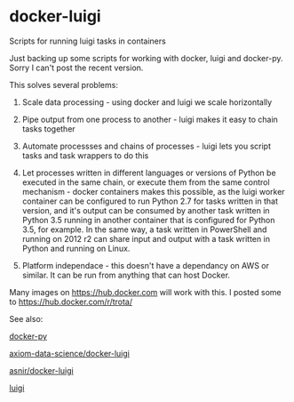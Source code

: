 # docker-luigi
Scripts for running luigi tasks in containers

Just backing up some scripts for working with docker, luigi and docker-py.  Sorry I can't post the recent version.

This solves several problems:

1) Scale data processing - using docker and luigi we scale horizontally

2) Pipe output from one process to another - luigi makes it easy to chain tasks together

3) Automate processses and chains of processes - luigi lets you script tasks and task wrappers to do this

4) Let processes written in different languages or versions of Python be executed in the same chain, or execute them from the same control mechanism - docker containers makes this possible, as the luigi worker container can be configured to run Python 2.7 for tasks written in that version, and it's output can be consumed by another task written in Python 3.5 running in another container that is configured for Python 3.5, for example.  In the same way, a task written in PowerShell and running on 2012 r2 can share input and output with a task written in Python and running on Linux.

5) Platform independace - this doesn't have a dependancy on AWS or similar.  It can be run from anything that can host Docker.

Many images on https://hub.docker.com will work with this.  I posted some to https://hub.docker.com/r/trota/

See also:

[docker-py](https://github.com/docker/docker-py)

[axiom-data-science/docker-luigi](https://github.com/axiom-data-science/docker-luigi)

[asnir/docker-luigi](https://github.com/asnir/docker-luigi)

[luigi](https://github.com/spotify/luigi)
